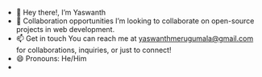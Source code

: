 - 👋 Hey there!, I’m Yaswanth
- 🤝 Collaboration opportunities I’m looking to collaborate on open-source projects in web development.
- 📫 Get in touch You can reach me at yaswanthmerugumala@gmail.com for collaborations, inquiries, or just to connect!
- 😄 Pronouns: He/Him
- 

<!---
yaswanthmerugumala/yaswanthmerugumala is a ✨ special ✨ repository because its `README.md` (this file) appears on your GitHub profile.
You can click the Preview link to take a look at your changes.
--->

